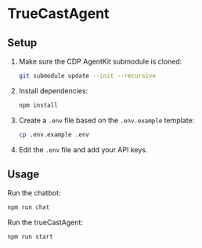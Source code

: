 # TrueCastAgent

## Setup

1. Make sure the CDP AgentKit submodule is cloned:
   ```bash
   git submodule update --init --recursive
   ```

2. Install dependencies:
   ```bash
   npm install
   ```

3. Create a `.env` file based on the `.env.example` template:
   ```bash
   cp .env.example .env
   ```

4. Edit the `.env` file and add your API keys.

## Usage

Run the chatbot:
```bash
npm run chat
```

Run the trueCastAgent:
```bash
npm run start
```
